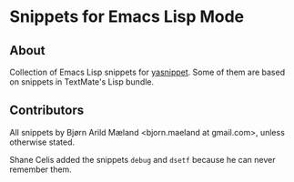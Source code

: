 # Snippets for Emacs Lisp Mode

## About

Collection of Emacs Lisp snippets for
[yasnippet](http://code.google.com/p/yasnippet/ "yasnippet - Google Code").
Some of them are based on snippets in TextMate's Lisp bundle.

## Contributors

All snippets by Bjørn Arild Mæland <bjorn.maeland at gmail.com>, unless
otherwise stated.

Shane Celis added the snippets `debug` and `dsetf` because he can
never remember them.
